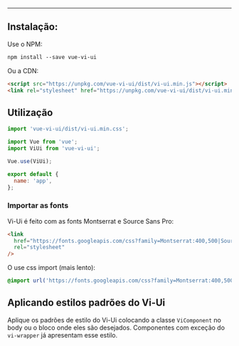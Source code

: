 ---

## Instalação:

Use o NPM:

```html static
npm install --save vue-vi-ui
```

Ou a CDN:

```html static
<script src="https://unpkg.com/vue-vi-ui/dist/vi-ui.min.js"></script>
<link rel="stylesheet" href="https://unpkg.com/vue-vi-ui/dist/vi-ui.min.css" />
```

## Utilização

```js static
import 'vue-vi-ui/dist/vi-ui.min.css';

import Vue from 'vue';
import ViUi from 'vue-vi-ui';

Vue.use(ViUi);

export default {
  name: 'app',
};
```

### Importar as fonts

Vi-Ui é feito com as fonts Montserrat e Source Sans Pro:

```html static
<link
  href="https://fonts.googleapis.com/css?family=Montserrat:400,500|Source+Sans+Pro:400,400i,700,700i"
  rel="stylesheet"
/>
```

O use css import (mais lento):

```css static
@import url('https://fonts.googleapis.com/css?family=Montserrat:400,500|Source+Sans+Pro:400,400i,700,700i');
```

## Aplicando estilos padrões do Vi-Ui

Aplique os padrões de estilo do Vi-Ui colocando a classe `ViComponent` no body ou o bloco onde eles são desejados. Componentes com exceção do `vi-wrapper` já apresentam esse estilo.
